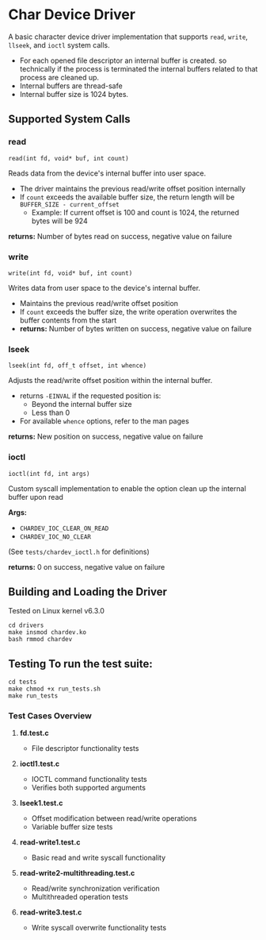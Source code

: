 # Char Device Driver 

A basic character device driver implementation that supports `read`, `write`,
`llseek`, and `ioctl` system calls.

- For each opened file descriptor an internal buffer is created. so technically
  if the process is terminated the internal buffers related to that process are
  cleaned up. 
- Internal buffers are thread-safe
- Internal buffer size is 1024 bytes.

## Supported System Calls

### read 
```
read(int fd, void* buf, int count)
``` 

Reads data from the device's internal buffer into user space.

- The driver maintains the previous read/write offset position internally
- If `count` exceeds the available buffer size, the return length will be
  `BUFFER_SIZE - current_offset`
  - Example: If current offset is 100 and count is 1024, the returned bytes
    will be 924

**returns:** Number of bytes read on success, negative value on failure

### write 
```
write(int fd, void* buf, int count) 
``` 

Writes data from user space to the device's internal buffer.

- Maintains the previous read/write offset position
- If `count` exceeds the buffer size, the write operation overwrites the buffer
  contents from the start
- **returns:** Number of bytes written on success, negative value on failure

### lseek 

```
lseek(int fd, off_t offset, int whence)
``` 

Adjusts the read/write offset position within the internal buffer.

- returns `-EINVAL` if the requested position is:
  - Beyond the internal buffer size
  - Less than 0
- For available `whence` options, refer to the man pages

**returns:** New position on success, negative value on failure

### ioctl 

``` 
ioctl(int fd, int args) 
``` 

Custom syscall implementation to enable the option clean up the internal buffer
upon read

**Args:**
- `CHARDEV_IOC_CLEAR_ON_READ`
- `CHARDEV_IOC_NO_CLEAR`

(See `tests/chardev_ioctl.h` for definitions)

**returns:** 0 on success, negative value on failure

## Building and Loading the Driver 

Tested on Linux kernel v6.3.0

```
cd drivers
make insmod chardev.ko
bash rmmod chardev
```

## Testing To run the test suite: 

```
cd tests 
make chmod +x run_tests.sh
make run_tests 
```

### Test Cases Overview
1. **fd.test.c**
   - File descriptor functionality tests

2. **ioctl1.test.c**
   - IOCTL command functionality tests
   - Verifies both supported arguments

3. **lseek1.test.c**
   - Offset modification between read/write operations
   - Variable buffer size tests

4. **read-write1.test.c**
   - Basic read and write syscall functionality

5. **read-write2-multithreading.test.c**
   - Read/write synchronization verification
   - Multithreaded operation tests

6. **read-write3.test.c**
   - Write syscall overwrite functionality tests
